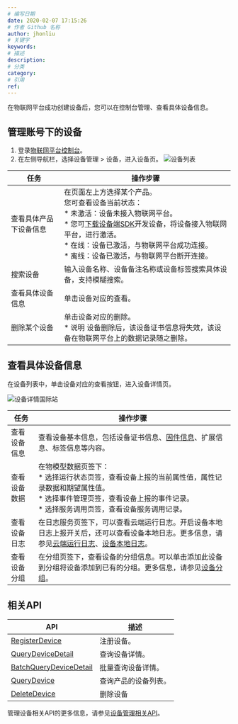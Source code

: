 ```yaml
---
# 编写日期
date: 2020-02-07 17:15:26
# 作者 Github 名称
author: jhonliu
# 关键字
keywords:
# 描述
description:
# 分类
category: 
# 引用
ref:
---
```


在物联网平台成功创建设备后，您可以在控制台管理、查看具体设备信息。

## 管理账号下的设备

1.  登录[物联网平台控制台](http://iot.console.aliyun.com/)。
2.  在左侧导航栏，选择设备管理 > 设备，进入设备页。
![设备列表](https://static-aliyun-doc.oss-accelerate.aliyuncs.com/assets/img/zh-CN/1856404161/p102322.png)

| 任务 | 操作步骤 |
| --- | --- |
| 查看具体产品下设备信息 | 在页面左上方选择某个产品。<br> 您可查看设备当前状态：<br> *   未激活：设备未接入物联网平台。<br> * 您可[下载设备端SDK](https://www.alibabacloud.com/help/zh/doc-detail/42648.htm#concept-jlk-mjl-vdb "物联网平台提供各类设备端SDK，简化开发过程，使设备快速上云。")开发设备，将设备接入物联网平台，进行激活。<br> *   在线：设备已激活，与物联网平台成功连接。<br> *  离线：设备已激活，与物联网平台断开连接。|
| 搜索设备 | 输入设备名称、设备备注名称或设备标签搜索具体设备，支持模糊搜索。 |
| 查看具体设备信息 | 单击设备对应的查看。 |
| 删除某个设备 | 单击设备对应的删除。<br> * 说明 设备删除后，该设备证书信息将失效，该设备在物联网平台上的数据记录随之删除。|

## 查看具体设备信息

在设备列表中，单击设备对应的查看按钮，进入设备详情页。

![设备详情国际站](https://static-aliyun-doc.oss-accelerate.aliyuncs.com/assets/img/zh-CN/8284693161/p242343.png)

| 任务 | 操作步骤 |
| --- | --- |
| 查看设备信息 | 查看设备基本信息，包括设备证书信息、[固件信息](https://www.alibabacloud.com/help/zh/doc-detail/58328.htm#task-prw-fzz-xdb "物联网平台提供OTA升级与管理服务。首先确保设备端支持OTA服务，然后在控制台上传新的升级包，并将OTA升级消息推送给设备，设备即可在线升级。本文主要介绍OTA升级的使用限制和操作流程。")、扩展信息、标签信息等内容。 |
| 查看设备数据 | 在物模型数据页签下：<br> *  选择运行状态页签，查看设备上报的当前属性值，属性记录数据和期望属性值。<br> * 选择事件管理页签，查看设备上报的事件记录。<br> *  选择服务调用页签，查看设备服务调用记录。 |
| 查看设备日志 | 在日志服务页签下，可以查看云端运行日志。开启设备本地日志上报开关后，还可以查看设备本地日志。更多信息，请参见[云端运行日志](https://www.alibabacloud.com/help/zh/doc-detail/44542.htm#concept-a32-x4w-f2b "您可以在物联网平台控制台日志服务页，查询云端运行日志。该日志包含了物联网平台、设备、您的应用程序三者之间的交互通信记录。本文主要介绍云端运行日志中的错误码和排错方法。")、[设备本地日志](https://www.alibabacloud.com/help/zh/doc-detail/159427.htm#task-2454897 "设备（包括网关和子设备）可以上报日志到云端。您可以在物联网平台控制台日志服务页，查询设备本地日志，进行故障分析。")。 |
| 查看设备分组 | 在分组页签下，查看设备的分组信息。可以单击添加此设备到分组将设备添加到已有的分组。更多信息，请参见[设备分组](https://www.alibabacloud.com/help/zh/doc-detail/90386.htm#task-ejm-qp2-cfb "物联网平台提供设备分组功能。您可以通过设备分组来进行跨产品管理设备。本章节介绍如何在物联网平台控制台创建设备分组和管理分组。")。 |

## 相关API

| API | 描述 |
| --- | --- |
| [RegisterDevice](https://www.alibabacloud.com/help/zh/doc-detail/69470.htm#reference-pc2-kpz-wdb) | 注册设备。 |
| [QueryDeviceDetail](https://www.alibabacloud.com/help/zh/doc-detail/69594.htm#reference-rrg-lpz-wdb) | 查询设备详情。 |
| [BatchQueryDeviceDetail](https://www.alibabacloud.com/help/zh/doc-detail/123470.htm#doc-api-Iot-BatchQueryDeviceDetail "调用该接口批量查询设备详情。") | 批量查询设备详情。 |
| [QueryDevice](https://www.alibabacloud.com/help/zh/doc-detail/69905.htm#reference-vhm-npz-wdb) | 查询产品的设备列表。 |
| [DeleteDevice](https://www.alibabacloud.com/help/zh/doc-detail/69281.htm#reference-jn4-3qz-wdb) | 删除设备 |

管理设备相关API的更多信息，请参见[设备管理相关API](https://www.alibabacloud.com/help/zh/doc-detail/69893.htm#section-dcj-qzc-xdb)。
